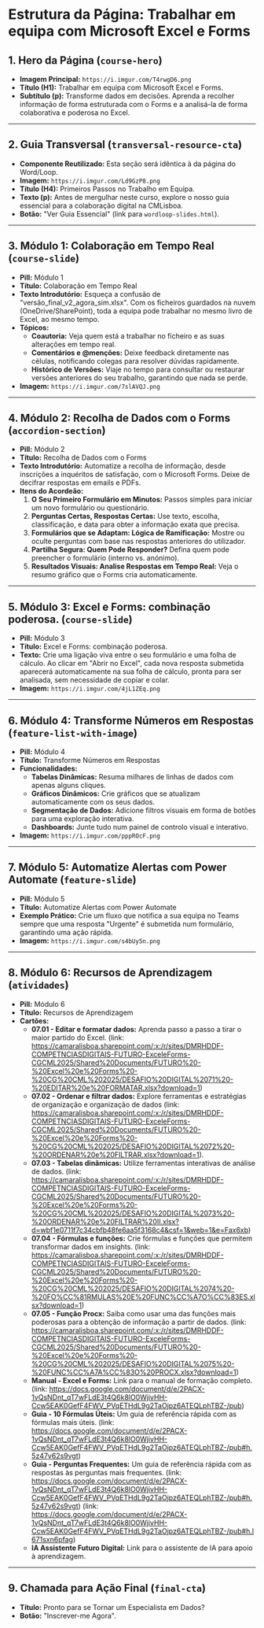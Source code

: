 # Estrutura da Página: Trabalhar em equipa com Microsoft Excel e Forms

## 1. Hero da Página (`course-hero`)
- **Imagem Principal:** `https://i.imgur.com/T4rwgD6.png`
- **Título (H1):** Trabalhar em equipa com Microsoft Excel e Forms.
- **Subtítulo (p):** Transforme dados em decisões. Aprenda a recolher informação de forma estruturada com o Forms e a analisá-la de forma colaborativa e poderosa no Excel.

---

## 2. Guia Transversal (`transversal-resource-cta`)
- **Componente Reutilizado:** Esta seção será idêntica à da página do Word/Loop.
- **Imagem:** `https://i.imgur.com/Ld9GzP8.png`
- **Título (H4):** Primeiros Passos no Trabalho em Equipa.
- **Texto (p):** Antes de mergulhar neste curso, explore o nosso guia essencial para a colaboração digital na CMLisboa.
- **Botão:** "Ver Guia Essencial" (link para `wordloop-slides.html`).

---

## 3. Módulo 1: Colaboração em Tempo Real (`course-slide`)
- **Pill:** Módulo 1
- **Título:** Colaboração em Tempo Real
- **Texto Introdutório:** Esqueça a confusão de "versão_final_v2_agora_sim.xlsx". Com os ficheiros guardados na nuvem (OneDrive/SharePoint), toda a equipa pode trabalhar no mesmo livro de Excel, ao mesmo tempo.
- **Tópicos:**
    - **Coautoria:** Veja quem está a trabalhar no ficheiro e as suas alterações em tempo real.
    - **Comentários e @menções:** Deixe feedback diretamente nas células, notificando colegas para resolver dúvidas rapidamente.
    - **Histórico de Versões:** Viaje no tempo para consultar ou restaurar versões anteriores do seu trabalho, garantindo que nada se perde.
- **Imagem:** `https://i.imgur.com/7slAVQJ.png`

---

## 4. Módulo 2: Recolha de Dados com o Forms (`accordion-section`)
- **Pill:** Módulo 2
- **Título:** Recolha de Dados com o Forms
- **Texto Introdutório:** Automatize a recolha de informação, desde inscrições a inquéritos de satisfação, com o Microsoft Forms. Deixe de decifrar respostas em emails e PDFs.
- **Itens do Acordeão:**
    1.  **O Seu Primeiro Formulário em Minutos:** Passos simples para iniciar um novo formulário ou questionário.
    2.  **Perguntas Certas, Respostas Certas:** Use texto, escolha, classificação, e data para obter a informação exata que precisa.
    3.  **Formulários que se Adaptam: Lógica de Ramificação:** Mostre ou oculte perguntas com base nas respostas anteriores do utilizador.
    4.  **Partilha Segura: Quem Pode Responder?** Defina quem pode preencher o formulário (interno vs. anónimo).
    5.  **Resultados Visuais: Analise Respostas em Tempo Real:** Veja o resumo gráfico que o Forms cria automaticamente.

---

## 5. Módulo 3: Excel e Forms: combinação poderosa. (`course-slide`)
- **Pill:** Módulo 3
- **Título:** Excel e Forms: combinação poderosa.
- **Texto:** Crie uma ligação viva entre o seu formulário e uma folha de cálculo. Ao clicar em "Abrir no Excel", cada nova resposta submetida aparecerá automaticamente na sua folha de cálculo, pronta para ser analisada, sem necessidade de copiar e colar.
- **Imagem:** `https://i.imgur.com/4jL1ZEq.png`

---

## 6. Módulo 4: Transforme Números em Respostas (`feature-list-with-image`)
- **Pill:** Módulo 4
- **Título:** Transforme Números em Respostas
- **Funcionalidades:**
    - **Tabelas Dinâmicas:** Resuma milhares de linhas de dados com apenas alguns cliques.
    - **Gráficos Dinâmicos:** Crie gráficos que se atualizam automaticamente com os seus dados.
    - **Segmentação de Dados:** Adicione filtros visuais em forma de botões para uma exploração interativa.
    - **Dashboards:** Junte tudo num painel de controlo visual e interativo.
- **Imagem:** `https://i.imgur.com/pppROcF.png`

---

## 7. Módulo 5: Automatize Alertas com Power Automate (`feature-slide`)
- **Pill:** Módulo 5
- **Título:** Automatize Alertas com Power Automate
- **Exemplo Prático:** Crie um fluxo que notifica a sua equipa no Teams sempre que uma resposta "Urgente" é submetida num formulário, garantindo uma ação rápida.
- **Imagem:** `https://i.imgur.com/s4bUy5n.png`

---

## 8. Módulo 6: Recursos de Aprendizagem (`atividades`)
- **Pill:** Módulo 6
- **Título:** Recursos de Aprendizagem
- **Cartões:**
    - **07.01 - Editar e formatar dados:** Aprenda passo a passo a tirar o maior partido do Excel. (link: https://camaralisboa.sharepoint.com/:x:/r/sites/DMRHDDF-COMPETNCIASDIGITAIS-FUTURO-ExceleForms-CGCML2025/Shared%20Documents/FUTURO%20-%20Excel%20e%20Forms%20-%20CG%20CML%202025/DESAFIO%20DIGITAL%2071%20-%20EDITAR%20e%20FORMATAR.xlsx?download=1)
    - **07.02 - Ordenar e filtrar dados:** Explore ferramentas e estratégias de organização e organização de dados (link: https://camaralisboa.sharepoint.com/:x:/r/sites/DMRHDDF-COMPETNCIASDIGITAIS-FUTURO-ExceleForms-CGCML2025/Shared%20Documents/FUTURO%20-%20Excel%20e%20Forms%20-%20CG%20CML%202025/DESAFIO%20DIGITAL%2072%20-%20ORDENAR%20e%20FILTRAR.xlsx?download=1).
    - **07.03 - Tabelas dinâmicas:** Utilize ferramentas interativas de análise de dados. (link: https://camaralisboa.sharepoint.com/:x:/r/sites/DMRHDDF-COMPETNCIASDIGITAIS-FUTURO-ExceleForms-CGCML2025/Shared%20Documents/FUTURO%20-%20Excel%20e%20Forms%20-%20CG%20CML%202025/DESAFIO%20DIGITAL%2073%20-%20ORDENAR%20e%20FILTRAR%20II.xlsx?d=wbf1e0711f7c34cbfb48fe6aa5f3168c4&csf=1&web=1&e=Fax6xb)
    - **07.04 - Fórmulas e funções:** Crie fórmulas e funções que permitem transformar dados em insights. (link: https://camaralisboa.sharepoint.com/:x:/r/sites/DMRHDDF-COMPETNCIASDIGITAIS-FUTURO-ExceleForms-CGCML2025/Shared%20Documents/FUTURO%20-%20Excel%20e%20Forms%20-%20CG%20CML%202025/DESAFIO%20DIGITAL%2074%20-%20FO%CC%81RMULAS%20E%20FUNC%CC%A7O%CC%83ES.xlsx?download=1)
    - **07.05 - Função Procx:** Saiba como usar uma das funções mais poderosas para a obtenção de informação a partir de dados. (link: https://camaralisboa.sharepoint.com/:x:/r/sites/DMRHDDF-COMPETNCIASDIGITAIS-FUTURO-ExceleForms-CGCML2025/Shared%20Documents/FUTURO%20-%20Excel%20e%20Forms%20-%20CG%20CML%202025/DESAFIO%20DIGITAL%2075%20-%20FUNC%CC%A7A%CC%83O%20PROCX.xlsx?download=1) 
    - **Manual - Excel e Forms:** Link para o manual de formação completo. (link: https://docs.google.com/document/d/e/2PACX-1vQsNDnt_qT7wFLdE3t4Q6k8lO0WjivHH-Ccw5EAK0GefF4FWV_PVqETHdL9g2TaOjpz6ATEQLphTBZ-/pub)
    - **Guia - 10 Fórmulas Úteis:** Um guia de referência rápida com as fórmulas mais úteis. (link: https://docs.google.com/document/d/e/2PACX-1vQsNDnt_qT7wFLdE3t4Q6k8lO0WjivHH-Ccw5EAK0GefF4FWV_PVqETHdL9g2TaOjpz6ATEQLphTBZ-/pub#h.5z47v62s9vgt)
    - **Guia - Perguntas Frequentes:** Um guia de referência rápida com as respostas às perguntas mais frequentes. (link: https://docs.google.com/document/d/e/2PACX-1vQsNDnt_qT7wFLdE3t4Q6k8lO0WjivHH-Ccw5EAK0GefF4FWV_PVqETHdL9g2TaOjpz6ATEQLphTBZ-/pub#h.5z47v62s9vgt)
(link: https://docs.google.com/document/d/e/2PACX-1vQsNDnt_qT7wFLdE3t4Q6k8lO0WjivHH-Ccw5EAK0GefF4FWV_PVqETHdL9g2TaOjpz6ATEQLphTBZ-/pub#h.l671sxn6pfag)
    - **IA Assistente Futuro Digital:** Link para o assistente de IA para apoio à aprendizagem.

---

## 9. Chamada para Ação Final (`final-cta`)
- **Título:** Pronto para se Tornar um Especialista em Dados?
- **Botão:** "Inscrever-me Agora".
